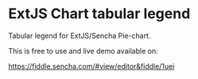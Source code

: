 # ExtJS Chart tabular legend

Tabular legend for ExtJS/Sencha Pie-chart.

This is free to use and live demo available on:

https://fiddle.sencha.com/#view/editor&fiddle/1uei

